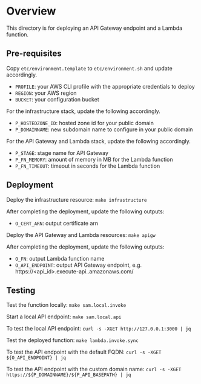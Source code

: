 # Overview
This directory is for deploying an API Gateway endpoint and a Lambda function.

## Pre-requisites
Copy `etc/environment.template` to `etc/environment.sh` and update accordingly.
* `PROFILE`: your AWS CLI profile with the appropriate credentials to deploy
* `REGION`: your AWS region
* `BUCKET`: your configuration bucket

For the infrastructure stack, update the following accordingly.
* `P_HOSTEDZONE_ID`: hosted zone id for your public domain
* `P_DOMAINNAME`: new subdomain name to configure in your public domain

For the API Gateway and Lambda stack, update the following accordingly.
* `P_STAGE`: stage name for API Gateway
* `P_FN_MEMORY`: amount of memory in MB for the Lambda function
* `P_FN_TIMEOUT`: timeout in seconds for the Lambda function

## Deployment
Deploy the infrastructure resource: `make infrastructure`

After completing the deployment, update the following outputs:
* `O_CERT_ARN`: output certificate arn

Deploy the API Gateway and Lambda resources: `make apigw`

After completing the deployment, update the following outputs:
* `O_FN`: output Lambda function name
* `O_API_ENDPOINT`: output API Gateway endpoint, e.g. https://<api_id>.execute-api.<region>.amazonaws.com/<stage>

## Testing
Test the function locally: `make sam.local.invoke`

Start a local API endpoint: `make sam.local.api`

To test the local API endpoint: `curl -s -XGET http://127.0.0.1:3000 | jq`

Test the deployed function: `make lambda.invoke.sync`

To test the API endpoint with the default FQDN: `curl -s -XGET ${O_API_ENDPOINT} | jq`

To test the API endpoint with the custom domain name: `curl -s -XGET https://${P_DOMAINNAME}/${P_API_BASEPATH} | jq`
